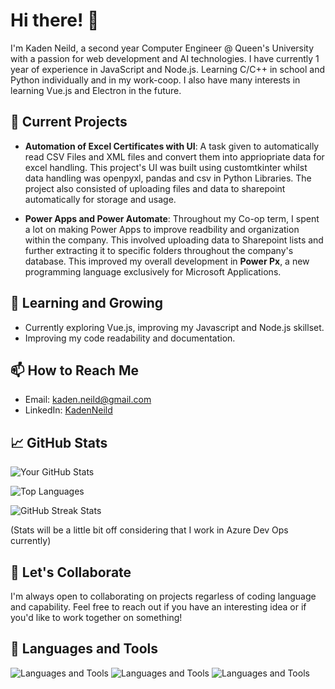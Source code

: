 # Hi there! 👋

I'm  Kaden Neild, a second year Computer Engineer @ Queen's University with a passion for web development and AI technologies.
I have currently 1 year of experience in JavaScript and Node.js. 
Learning C/C++ in school and Python individually and in my work-coop.
I also have many interests in learning Vue.js and Electron in the future.  

## 🔭 Current Projects
- **Automation of Excel Certificates with UI**:
  A task given to automatically read CSV Files and XML files and convert them into appriopriate data for excel handling.
This project's UI was built using customtkinter whilst data handling was openpyxl, pandas and csv in Python Libraries.
The project also consisted of uploading files and data to sharepoint automatically for storage and usage. 

- **Power Apps and Power Automate**:
    Throughout my Co-op term, I spent a lot on making Power Apps to improve readbility and organization within the company.
  This involved uploading data to Sharepoint lists and further extracting it to specific folders throughout the company's database.
  This improved my overall development in **Power Px**, a new programming language exclusively for Microsoft Applications. 

## 🌱 Learning and Growing
- Currently exploring Vue.js, improving my Javascript and Node.js skillset. 
- Improving my code readability and documentation. 

## 📫 How to Reach Me
- Email: kaden.neild@gmail.com 
- LinkedIn: [KadenNeild](https://www.linkedin.com/in/kaden-neild-2a93a0295/)

## 📈 GitHub Stats
![Your GitHub Stats](https://github-readme-stats.vercel.app/api?username=Kxddeenn&show_icons=true&theme=default)

![Top Languages](https://github-readme-stats.vercel.app/api/top-langs/?username=Kxddeenn&layout=compact&theme=radical)

![GitHub Streak Stats](https://github-readme-streak-stats.herokuapp.com/?user=Kxddeenn&theme=radical)

(Stats will be a little bit off considering that I work in Azure Dev Ops currently)

## 🤝 Let's Collaborate
I'm always open to collaborating on projects regarless of coding language and capability. Feel free to reach out if you have an interesting idea or if you'd like to work together on something!

## 💬 Languages and Tools
![Languages and Tools](https://img.shields.io/badge/-Python-333333?style=flat&logo=python&logoColor=FFD43B)
![Languages and Tools](https://img.shields.io/badge/-JavaScript-333333?style=flat&logo=javascript&logoColor=F7DF1E)
![Languages and Tools](https://img.shields.io/badge/-Node.js-333333?style=flat&logo=node.js&logoColor=339933)


